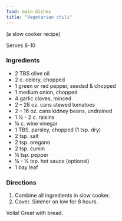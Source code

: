 ```yaml
---
food: main-dishes
title: "Vegetarian chili"
---
```


(a slow cooker recipe)

Serves 8-10

### Ingredients

- 2 TBS olive oil
- 2 c. celery, chopped
- 1 green or red pepper, seeded & chopped
- 1 medium onion, chopped
- 4 garlic cloves, minced
- 2 – 28 oz. cans stewed tomatoes
- 2 – 16 oz. cans kidney beans, undrained
- 1 ½ - 2 c. raisins
- ¼ c. wine vinegar
- 1 TBS. parsley, chopped (1 tsp. dry)
- 2 tsp. salt
- 2 tsp. oregano
- 2 tsp. cumin
- ¼ tsp. pepper
- ¼ - ½ tsp. hot sauce (optional)
- 1 bay leaf

### Directions

1. Combine all ingredients in slow cooker.
1. Cover. Simmer on low for 8 hours.

Voila! Great with bread.
